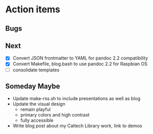
# Action items

## Bugs

## Next

+ [x] Convert JSON frontmatter to YAML for pandoc 2.2 compatibility
+ [x] Convert Makefile, blog.bash to use pandoc 2.2 for Raspbian OS
+ [ ] consolidate templates

## Someday Maybe

+ Update make-rss.sh to include presentations as well as blog
+ Update the visual design
    + remain playful
    + primary colors and high contrast
    + fully accessible
+ Write blog post about my Caltech Library work, link to demos

